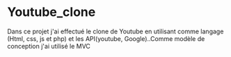 # Youtube_clone
Dans ce projet j'ai effectué le clone de Youtube en utilisant comme langage (Html, css, js et php) et les API(youtube, Google)..Comme modèle de conception j'ai utilisé le MVC 
